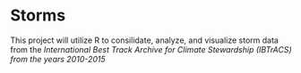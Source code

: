 # Storms
This project will utilize R to consilidate, analyze, and visualize storm data from the _International Best Track Archive for Climate Stewardship (IBTrACS) from the years 2010-2015_
